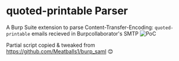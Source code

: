 # quoted-printable Parser

A Burp Suite extension to parse Content-Transfer-Encoding: `quoted-printable` emails recieved in Burpcollaborator's SMTP
![PoC](https://github.com/Hxzeroone/quoted-printable-Parser/blob/master/poc.png)

Partial script copied & tweaked from https://github.com/Meatballs1/burp_saml 😊
